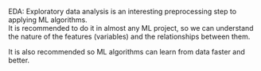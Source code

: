 EDA: Exploratory data analysis is an interesting preprocessing step to applying ML algorithms.  
It is recommended to do it in almost any ML project, so we can understand the nature
of the features (variables) and the relationships between them.

It is also recommended so ML algorithms can learn from data faster and better.

